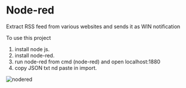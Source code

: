 # Node-red
Extract RSS feed from various websites and sends it as WIN notification

To use this project 
1. install node js.
2. install node-red.
3. run node-red from cmd (node-red) and open localhost:1880
4. copy JSON txt nd paste in import.

![nodered](https://user-images.githubusercontent.com/55384710/98193026-3c9a9b80-1f42-11eb-8705-8f8706b8b4bc.png)
